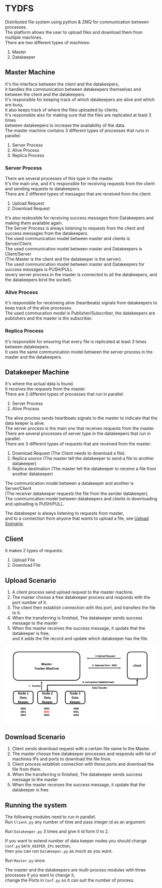 # TYDFS
Distributed file system using python &amp; ZMQ for communication between processes.  
The platform allows the user to upload files and download them from multiple machines.  
There are two different types of machines:
1. Master
2. Datakeeper

## Master Machine
It's the interface between the client and the datakeepers,  
it handles the communication between datakeepers themselves 
and between the client and the datakeepers.  
It's responsible for keeping track of which datakeepers are alive and which are busy,  
it also keeps track of where the files uploaded by clients.  
It's responsible also for making sure that the files are replicated at least 3 times  
between datakeepers to increase the availability of the data.  
The master machine contains 3 different types of processes that runs in parallel:  
1. Server Process
2. Alive Process
3. Replica Process

### Server Process
There are several processes of this type in the master.  
It's the main one, and it's responsible for receiving requests from the client 
and sending requests to datakeepers.  
There are 2 different types of messages that are received from the client:
1. Upload Request
2. Download Request
   
It's also resbosible for receiving success messages from Datakeepers 
and making them available again.  
The Server Process is always listening to requests from the client 
and success messages from the datakeepers.  
The used communication model between master and clients is Server/Client.  
The used communication model between master and Datakeepers is Client/Server  
(The Master is the client and the datakeeper is the server).  
The used communication model between master and Datakeepers for success messages is PUSH/PULL  
(every server process in the master is connected to all the datakeepers, 
and the datakeepers bind the socket).

### Alive Process
It's responsible for receiveing alive (heartbeats) signals from datakeepers
to keep track of the alive processes.  
The used commucation model is Publisher/Subscriber, the datakeepers are publishers and the master is the subscriber.

### Replica Process
It's responsible for ensuring that every file is replicated at least 3 times between datakeepers.  
It uses the same communication model between the server process in the master and the datakeepers.


## Datakeeper Machine
It's where the actual data is found.  
It receives the requests from the master.  
There are 2 different types of processes that run in parallel:
1. Server Process
2. Alive Process  

The alive process sends heartbeats signals to the master to indicate that the data keeper is alive.  
The server process is the main one that receives requests from the master.  
There are several processes of server type in the datakeepers that run in parallel.  
There are 3 different types of requests that are received from the master:  
1. Download Request (The Client needs to download a file).
2. Replica source (The master tell the datakeeper to send a file to another datakeeper)
3. Replica destination (The master tell the datakeeper to receive a file from another datakeeper)
   
The communication model between a datakeeper and another is Server/Client  
(The receiver datakeeper requests the file from the sender datakeeper).  
The communication model between datakeepers and clients in downloading and uploading is PUSH/PULL.  

The datakeeper is always listening to requests from master,  
and to a connection from anyone that wants to upload a file, see [Upload Scenario](#upload-scenario). 

## Client
It makes 2 types of requests:
1. Upload File
2. Download File


## Upload Scenario
1. A client process send upload request to the master machine.
2. The master choose a free datakeeper process and responds with the port number of it.
3. The client then establish connection with this port, and transfers the file to it.
4. When the transferring is finished, The datakeeper sends success message to the master
5. When the master receives the success message, it update that the datakeeper is free,  
   and it adds the file record and update which datakeeper has the file.

![Upload_Scenario](screenshots/upload_scenario.png)

## Download Scenario
1. Client sends download request with a certain file name to the Master.
2. The master choose free datakeeper processes 
   and responds with list of machines IPs and ports to download the file from.
3. Client process establish connection with these ports and download the file from them.
4. When the transferring is finished, The datakeeper sends success message to the master
5. When the master receives the success message, it update that the datakeeper is free
   

## Running the system
The following modules need to run in parallel.  
Run `Client.py` any number of time and pass integer id as an argument.

Run `Datakeeper.py` 3 times and give it id form 0 to 2.

If you want to extend number of data keeper nodes you should change `Conf.py` `DATA_KEEPER_IPs` section,  
then you can run `DataKeeper.py` as much as you want.

Run `Master.py` once.

The master and the datakeepers are multi-process modules with three processes if you want to change it,  
change the Ports in `Conf.py` so it can suit the number of process.

